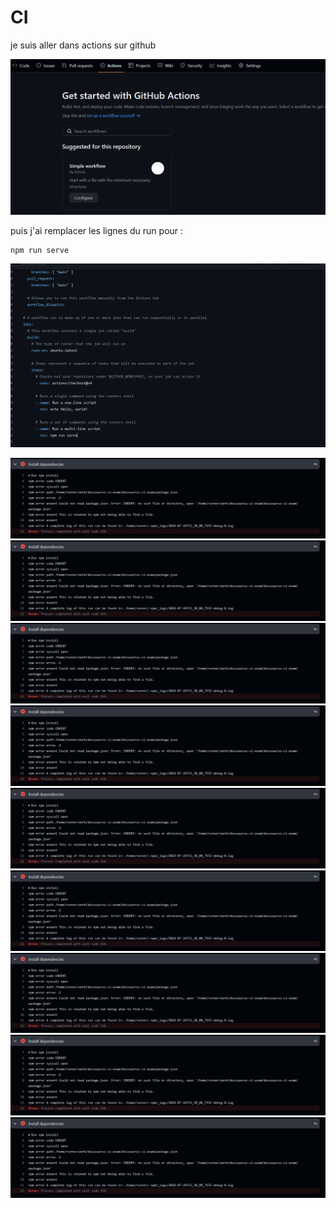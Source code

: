 # CI

je suis aller dans actions sur github

![alt text](image-2.png)

puis j'ai remplacer les lignes du run pour :
```
npm run serve
```

![alt text](image-1.png)

![alt text](image-4.png)
![alt text](image-4.png)
![alt text](image-4.png)
![alt text](image-4.png)
![alt text](image-4.png)
![alt text](image-4.png)
![alt text](image-4.png)
![alt text](image-4.png)
![alt text](image-4.png)
